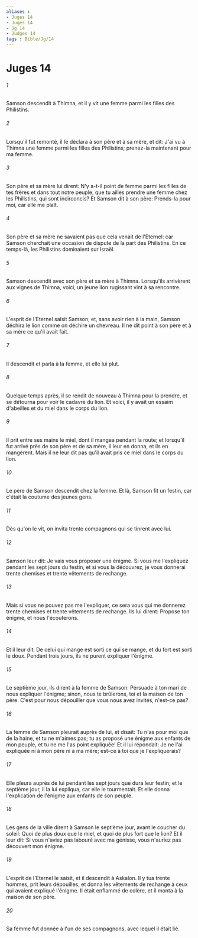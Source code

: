 ```yaml
---
aliases : 
- Juges 14
- Juges 14
- Jg 14
- Judges 14
tags : Bible/Jg/14
---
```


# Juges 14

###### 1
Samson descendit à Thimna, et il y vit une femme parmi les filles des Philistins.
###### 2
Lorsqu'il fut remonté, il le déclara à son père et à sa mère, et dit: J'ai vu à Thimna une femme parmi les filles des Philistins; prenez-la maintenant pour ma femme.
###### 3
Son père et sa mère lui dirent: N'y a-t-il point de femme parmi les filles de tes frères et dans tout notre peuple, que tu ailles prendre une femme chez les Philistins, qui sont incirconcis? Et Samson dit à son père: Prends-la pour moi, car elle me plaît.
###### 4
Son père et sa mère ne savaient pas que cela venait de l'Eternel: car Samson cherchait une occasion de dispute de la part des Philistins. En ce temps-là, les Philistins dominaient sur Israël.
###### 5
Samson descendit avec son père et sa mère à Thimna. Lorsqu'ils arrivèrent aux vignes de Thimna, voici, un jeune lion rugissant vint à sa rencontre.
###### 6
L'esprit de l'Eternel saisit Samson; et, sans avoir rien à la main, Samson déchira le lion comme on déchire un chevreau. Il ne dit point à son père et à sa mère ce qu'il avait fait.
###### 7
Il descendit et parla à la femme, et elle lui plut.
###### 8
Quelque temps après, il se rendit de nouveau à Thimna pour la prendre, et se détourna pour voir le cadavre du lion. Et voici, il y avait un essaim d'abeilles et du miel dans le corps du lion.
###### 9
Il prit entre ses mains le miel, dont il mangea pendant la route; et lorsqu'il fut arrivé près de son père et de sa mère, il leur en donna, et ils en mangèrent. Mais il ne leur dit pas qu'il avait pris ce miel dans le corps du lion.
###### 10
Le père de Samson descendit chez la femme. Et là, Samson fit un festin, car c'était la coutume des jeunes gens.
###### 11
Dès qu'on le vit, on invita trente compagnons qui se tinrent avec lui.
###### 12
Samson leur dit: Je vais vous proposer une énigme. Si vous me l'expliquez pendant les sept jours du festin, et si vous la découvrez, je vous donnerai trente chemises et trente vêtements de rechange.
###### 13
Mais si vous ne pouvez pas me l'expliquer, ce sera vous qui me donnerez trente chemises et trente vêtements de rechange. Ils lui dirent: Propose ton énigme, et nous l'écouterons.
###### 14
Et il leur dit: De celui qui mange est sorti ce qui se mange, et du fort est sorti le doux. Pendant trois jours, ils ne purent expliquer l'énigme.
###### 15
Le septième jour, ils dirent à la femme de Samson: Persuade à ton mari de nous expliquer l'énigme; sinon, nous te brûlerons, toi et la maison de ton père. C'est pour nous dépouiller que vous nous avez invités, n'est-ce pas?
###### 16
La femme de Samson pleurait auprès de lui, et disait: Tu n'as pour moi que de la haine, et tu ne m'aimes pas; tu as proposé une énigme aux enfants de mon peuple, et tu ne me l'as point expliquée! Et il lui répondait: Je ne l'ai expliquée ni à mon père ni à ma mère; est-ce à toi que je l'expliquerais?
###### 17
Elle pleura auprès de lui pendant les sept jours que dura leur festin; et le septième jour, il la lui expliqua, car elle le tourmentait. Et elle donna l'explication de l'énigme aux enfants de son peuple.
###### 18
Les gens de la ville dirent à Samson le septième jour, avant le coucher du soleil: Quoi de plus doux que le miel, et quoi de plus fort que le lion? Et il leur dit: Si vous n'aviez pas labouré avec ma génisse, vous n'auriez pas découvert mon énigme.
###### 19
L'esprit de l'Eternel le saisit, et il descendit à Askalon. Il y tua trente hommes, prit leurs dépouilles, et donna les vêtements de rechange à ceux qui avaient expliqué l'énigme. Il était enflammé de colère, et il monta à la maison de son père.
###### 20
Sa femme fut donnée à l'un de ses compagnons, avec lequel il était lié.
